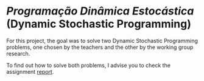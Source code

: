 # *Programação Dinâmica Estocástica* (Dynamic Stochastic Programming)

For this project, the goal was to solve two Dynamic Stochastic Programming problems, one chosen by the teachers and the other by the working group research.

To find out how to solve both problems, I advise you to check the assignment [report](relatorio.pdf).
